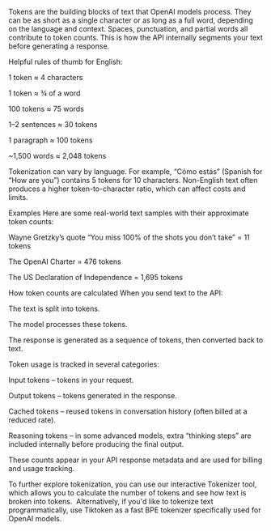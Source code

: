 Tokens are the building blocks of text that OpenAI models process. They can be as short as a single character or as long as a full word, depending on the language and context. Spaces, punctuation, and partial words all contribute to token counts. This is how the API internally segments your text before generating a response.

Helpful rules of thumb for English:

1 token ≈ 4 characters

1 token ≈ ¾ of a word

100 tokens ≈ 75 words

1–2 sentences ≈ 30 tokens

1 paragraph ≈ 100 tokens

~1,500 words ≈ 2,048 tokens

Tokenization can vary by language. For example, “Cómo estás” (Spanish for “How are you”) contains 5 tokens for 10 characters. Non-English text often produces a higher token-to-character ratio, which can affect costs and limits.

Examples
Here are some real-world text samples with their approximate token counts:

Wayne Gretzky’s quote “You miss 100% of the shots you don’t take” = 11 tokens

The OpenAI Charter = 476 tokens

The US Declaration of Independence = 1,695 tokens

How token counts are calculated
When you send text to the API:

The text is split into tokens.

The model processes these tokens.

The response is generated as a sequence of tokens, then converted back to text.

Token usage is tracked in several categories:

Input tokens – tokens in your request.

Output tokens – tokens generated in the response.

Cached tokens – reused tokens in conversation history (often billed at a reduced rate).

Reasoning tokens – in some advanced models, extra “thinking steps” are included internally before producing the final output.

These counts appear in your API response metadata and are used for billing and usage tracking.

To further explore tokenization, you can use our interactive Tokenizer tool, which allows you to calculate the number of tokens and see how text is broken into tokens.
​
Alternatively, if you'd like to tokenize text programmatically, use Tiktoken as a fast BPE tokenizer specifically used for OpenAI models.
